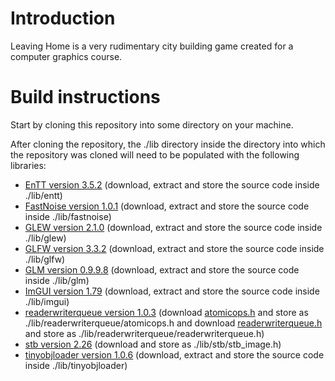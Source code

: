 # Introduction

Leaving Home is a very rudimentary city building game created for a computer graphics course.

# Build instructions

Start by cloning this repository into some directory on your machine.

After cloning the repository, the ./lib directory inside the directory into which the repository was cloned will need to be populated with the following libraries:
  - [EnTT version 3.5.2](https://github.com/skypjack/entt/releases/tag/v3.5.2) (download, extract and store the source code inside ./lib/entt)
  - [FastNoise version 1.0.1](https://github.com/Auburn/FastNoise/releases/tag/v1.0.1) (download, extract and store the source code inside ./lib/fastnoise)
  - [GLEW version 2.1.0](https://github.com/nigels-com/glew/releases/tag/glew-2.1.0) (download, extract and store the source code inside ./lib/glew)
  - [GLFW version 3.3.2](https://github.com/glfw/glfw/releases/tag/3.3.2) (download, extract and store the source code inside ./lib/glfw)
  - [GLM version 0.9.9.8](https://github.com/g-truc/glm/releases) (download, extract and store the source code inside ./lib/glm)
  - [ImGUI version 1.79](https://github.com/ocornut/imgui/releases/tag/v1.79) (download, extract and store the source code inside ./lib/imgui)
  - [readerwriterqueue version 1.0.3](https://github.com/cameron314/readerwriterqueue/releases/tag/v1.0.3) (download [atomicops.h](https://github.com/cameron314/readerwriterqueue/blob/435e36540e306cac40fcfeab8cc0a22d48464509/atomicops.h) and store as ./lib/readerwriterqueue/atomicops.h and download [readerwriterqueue.h](https://github.com/cameron314/readerwriterqueue/blob/435e36540e306cac40fcfeab8cc0a22d48464509/readerwriterqueue.h) and store as ./lib/readerwriterqueue/readerwriterqueue.h)
  - [stb version 2.26](https://github.com/nothings/stb/blob/b42009b3b9d4ca35bc703f5310eedc74f584be58/stb_image.h) (download and store as ./lib/stb/stb_image.h)
  - [tinyobjloader version 1.0.6](https://github.com/tinyobjloader/tinyobjloader/releases/tag/v1.0.6) (download, extract and store the source code inside ./lib/tinyobjloader)
